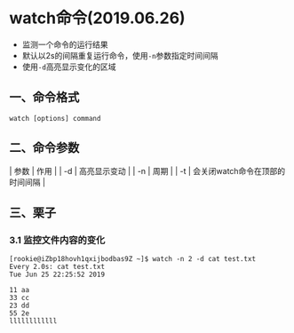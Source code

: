 # watch命令(2019.06.26)

- 监测一个命令的运行结果
- 默认以2s的间隔重复运行命令，使用`-n`参数指定时间间隔
- 使用`-d`高亮显示变化的区域

## 一、命令格式

`watch [options] command`

## 二、命令参数

| 参数 | 作用 |
| -d | 高亮显示变动 |
| -n | 周期 |
| -t | 会关闭watch命令在顶部的时间间隔 |

## 三、栗子

### 3.1 监控文件内容的变化

    [rookie@iZbp18hovh1qxijbodbas9Z ~]$ watch -n 2 -d cat test.txt 
    Every 2.0s: cat test.txt                                                                                               Tue Jun 25 22:25:52 2019
    
    11 aa
    33 cc
    23 dd
    55 2e
    llllllllllll

